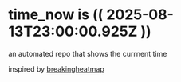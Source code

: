 # time_now is (( 2025-08-13T23:00:00.925Z ))

an automated repo that shows the currnent time

inspired by [breakingheatmap](https://github.com/breakingheatmap/breakingheatmap)